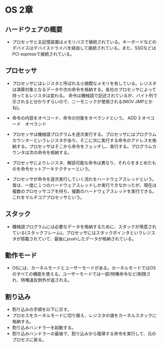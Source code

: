 # OS 2章
## ハードウェアの概要
- プロセッサと主記憶装置はメモリバスで接続されている。キーボードなどのデバイスはデバイスドライバを経由して接続されている。また、SSDなどはPCI expressで接続されている。

## プロセッサ
- プロセッサにはレジスタと呼ばれる小規模なメモリを有している。レジスタは演算対象となるデータや次の命令を格納する。各社のプロセッサによって持ってるレジスタは変わる。
命令は機械語で記述されているが、バイト列で示されると分かりずらいので、ニーモニックが使用される(MOV JMPとかね)。

- 命令の内容をオペコード、命令の対象をオペランドという。
ADD 3
オペコード　オペランド

- プロセッサは機械語プログラムを逐次実行する。プロセッサにはプログラムカウンターというレジスタがあり、そこに次に実行する命令のアドレスを格納する。プロセッサはそこから命令をフェッチし、実行する。プログラムカウンタは次の命令を格納する。
- プロセッサによりレジスタ、解読可能な命令は異なり、それらをまとめたものを命令セットアーキテクチャーという。

- プロセッサが命令を逐次実行していく流れをハードウェアスレッドという。昔は、一度に１つのハードウェアスレッドしか実行できなかったが、現在は複数のプロセッサコアを持ち、複数のハードウェアスレッドを実行できる。これをマルチコアプロセッサという。

## スタック
- 機械語プログラムには必要なデータを格納するために、スタックが用意されている(スタックフレーム)。プロセッサにはスタックポインタというレジスタが搭載されていて、最後にpushしたデータが格納されている。

## 動作モード
- OSには、カーネルモードとユーザーモードがある。カーネルモードではOSのすべての機能を使える。ユーザーモードでは一部(特権命令など)制限され、特権違反例外が返される。

## 割り込み
- 割り込みの手順を以下に示す。
- プロセスをカーネルモードに切り替え、レジスタの値をカーネルスタックに格納する。
- 割り込みハンドラーを起動する。
- 割り込みハンドラーの最後で、割り込みから復帰する命令を実行して、元のプロセスに戻る。











